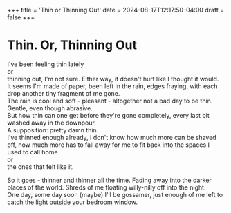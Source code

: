+++
title = 'Thin or Thinning Out'
date = 2024-08-17T12:17:50-04:00
draft = false
+++

# Thin. Or, Thinning Out

I've been feeling thin lately  
or  
thinning out, I'm not sure.
Either way, it doesn't hurt like I thought it would.  
It seems I'm made of paper, been left in the rain, edges fraying, with each drop another tiny fragment of me gone.  
The rain is cool and soft - pleasant - altogether not a bad day to be thin. Gentle, even though abrasive.  
But how thin can one get before they're gone completely, every last bit washed away in the downpour.  
A supposition: pretty damn thin.  
I've thinned enough already, I don't know how much more can be shaved off, how much more has to fall away for me to fit back into the spaces I used to call home  
or  
the ones that felt like it.

So it goes - thinner and thinner all the time. Fading away into the darker places of the world. Shreds of me floating willy-nilly off into the night.  
One day, some day soon (maybe) I'll be gossamer, just enough of me left to catch the light outside your bedroom window.

